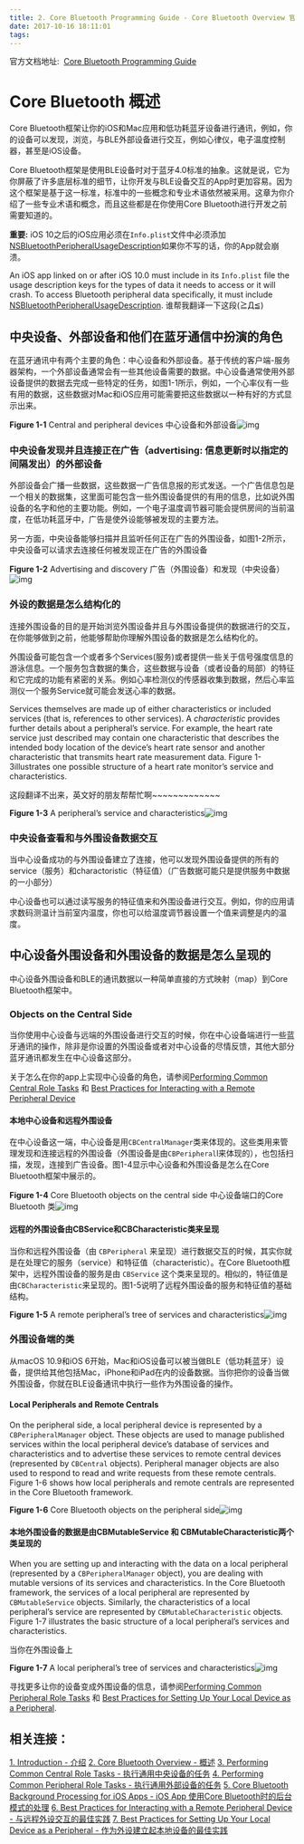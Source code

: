 ```yaml
---
title: 2. Core Bluetooth Programming Guide - Core Bluetooth Overview 官方文档翻译
date: 2017-10-16 18:11:01
tags:
---
```

官方文档地址:  [Core Bluetooth Programming Guide](https://developer.apple.com/library/content/documentation/NetworkingInternetWeb/Conceptual/CoreBluetooth_concepts/AboutCoreBluetooth/Introduction.html#//apple_ref/doc/uid/TP40013257-CH1-SW1)

# Core Bluetooth 概述

Core Bluetooth框架让你的iOS和Mac应用和低功耗蓝牙设备进行通讯，例如，你的设备可以发现，浏览，与BLE外部设备进行交互，例如心律仪，电子温度控制器，甚至是iOS设备。

Core Bluetooth框架是使用BLE设备时对于蓝牙4.0标准的抽象。这就是说，它为你屏蔽了许多底层标准的细节，让你开发与BLE设备交互的App时更加容易。因为这个框架是基于这一标准，标准中的一些概念和专业术语依然被采用。这章为你介绍了一些专业术语和概念，而且这些都是在你使用Core Bluetooth进行开发之前需要知道的。

**重要:** iOS 10之后的iOS应用必须在`Info.plist`文件中必须添加[NSBluetoothPeripheralUsageDescription](https://developer.apple.com/library/content/documentation/General/Reference/InfoPlistKeyReference/Articles/CocoaKeys.html#//apple_ref/doc/uid/TP40009251-SW20)如果你不写的话，你的App就会崩溃。

 An iOS app linked on or after iOS 10.0 must include in its `Info.plist` file the usage description keys for the types of data it needs to access or it will crash. To access Bluetooth peripheral data specifically, it must include [NSBluetoothPeripheralUsageDescription](https://developer.apple.com/library/content/documentation/General/Reference/InfoPlistKeyReference/Articles/CocoaKeys.html#//apple_ref/doc/uid/TP40009251-SW20). 谁帮我翻译一下这段(≧Д≦)

## 中央设备、外部设备和他们在蓝牙通信中扮演的角色

在蓝牙通讯中有两个主要的角色：中心设备和外部设备。基于传统的客户端-服务器架构，一个外部设备通常会有一些其他设备需要的数据。中心设备通常使用外部设备提供的数据去完成一些特定的任务，如图1-1所示，例如，一个心率仪有一些有用的数据，这些数据对Mac和iOS应用可能需要把这些数据以一种有好的方式显示出来。

**Figure 1-1**  Central and peripheral devices 中心设备和外部设备![img](https://developer.apple.com/library/content/documentation/NetworkingInternetWeb/Conceptual/CoreBluetooth_concepts/Art/CBDevices1_2x.png)

### 中央设备发现并且连接正在广告（advertising: 信息更新时以指定的间隔发出）的外部设备

外部设备会广播一些数据，这些数据一广告信息报的形式发送。一个广告信息包是一个相关的数据集，这里面可能包含一些外围设备提供的有用的信息，比如说外围设备的名字和他的主要功能。例如，一个电子温度调节器可能会提供房间的当前温度，在低功耗蓝牙中，广告是使外设能够被发现的主要方法。

另一方面，中央设备能够扫描并且监听任何正在广告的外围设备，如图1-2所示，中央设备可以请求去连接任何被发现正在广告的外围设备

**Figure 1-2**  Advertising and discovery 广告（外围设备）和发现（中央设备）![img](https://developer.apple.com/library/content/documentation/NetworkingInternetWeb/Conceptual/CoreBluetooth_concepts/Art/AdvertisingAndDiscovery_2x.png)

### 外设的数据是怎么结构化的

连接外围设备的目的是开始浏览外围设备并且与外围设备提供的数据进行的交互，在你能够做到之前，他能够帮助你理解外围设备的数据是怎么结构化的。

外围设备可能包含一个或者多个Services(服务)或者提供一些关于信号强度信息的游泳信息。一个服务包含数据的集合，这些数据与设备（或者设备的局部）的特征和它完成的功能有紧密的关系。例如心率检测仪的传感器收集到数据，然后心率监测仪一个服务Service就可能会发送心率的数据。

Services themselves are made up of either characteristics or included services (that is, references to other services). A *characteristic* provides further details about a peripheral’s service. For example, the heart rate service just described may contain one characteristic that describes the intended body location of the device’s heart rate sensor and another characteristic that transmits heart rate measurement data. Figure 1-3illustrates one possible structure of a heart rate monitor’s service and characteristics.

这段翻译不出来，英文好的朋友帮帮忙啊~~~~~~~~~~~~~

**Figure 1-3**  A peripheral’s service and characteristics![img](https://developer.apple.com/library/content/documentation/NetworkingInternetWeb/Conceptual/CoreBluetooth_concepts/Art/CBPeripheralData_Example_2x.png)

### 中央设备查看和与外围设备数据交互

当中心设备成功的与外围设备建立了连接，他可以发现外围设备提供的所有的service（服务）和charactoristic（特征值）（广告数据可能只是提供服务中数据的一小部分）

中心设备也可以通过读写服务的特征值来和外围设备进行交互。例如，你的应用请求数码测温计当前室内温度，你也可以给温度调节器设置一个值来调整是内的温度。

## 中心设备外围设备和外围设备的数据是怎么呈现的

中心设备外围设备和BLE的通讯数据以一种简单直接的方式映射（map）到Core Bluetooth框架中。

### Objects on the Central Side

当你使用中心设备与远端的外围设备进行交互的时候，你在中心设备端进行一些蓝牙通讯的操作，除非是你设置的外围设备或者对中心设备的尽情反馈，其他大部分蓝牙通讯都发生在中心设备这部分。

关于怎么在你的app上实现中心设备的角色，请参阅[Performing Common Central Role Tasks](https://developer.apple.com/library/content/documentation/NetworkingInternetWeb/Conceptual/CoreBluetooth_concepts/PerformingCommonCentralRoleTasks/PerformingCommonCentralRoleTasks.html#//apple_ref/doc/uid/TP40013257-CH3-SW1) 和 [Best Practices for Interacting with a Remote Peripheral Device](https://developer.apple.com/library/content/documentation/NetworkingInternetWeb/Conceptual/CoreBluetooth_concepts/BestPracticesForInteractingWithARemotePeripheralDevice/BestPracticesForInteractingWithARemotePeripheralDevice.html#//apple_ref/doc/uid/TP40013257-CH6-SW1)



#### 本地中心设备和远程外围设备

在中心设备这一端，中心设备是用`CBCentralManager`类来体现的。这些类用来管理发现和连接远程的外围设备（外围设备是由`CBPeripheral`l来体现的），也包括扫描，发现，连接到广告设备。图1-4显示中心设备和外围设备是怎么在Core Bluetooth框架中展示的。

**Figure 1-4**  Core Bluetooth objects on the central side 中心设备端口的Core Bluetooth 类![img](https://developer.apple.com/library/content/documentation/NetworkingInternetWeb/Conceptual/CoreBluetooth_concepts/Art/CBObjects_CentralSide_2x.png)

####  远程的外围设备由CBService和CBCharacteristic类来呈现

当你和远程外围设备（由 `CBPeripheral` 来呈现）进行数据交互的时候，其实你就是在处理它的服务（service）和特征值（characteristic）。在Core Bluetooth框架中，远程外围设备的服务是由 `CBService` 这个类来呈现的。相似的，特征值是由`CBCharacteristic`来呈现的。图1-5说明了远程外围设备的服务和特征值的基础结构。

**Figure 1-5**  A remote peripheral’s tree of services and characteristics![img](https://developer.apple.com/library/content/documentation/NetworkingInternetWeb/Conceptual/CoreBluetooth_concepts/Art/TreeOfServicesAndCharacteristics_Remote_2x.png)

### 外围设备端的类

从macOS 10.9和iOS 6开始，Mac和iOS设备可以被当做BLE（低功耗蓝牙）设备，提供给其他包括Mac，iPhone和iPad在内的设备数据。当你把你的设备当做外围设备，你就在BLE设备通讯中执行一些作为外围设备的操作。

#### Local Peripherals and Remote Centrals

On the peripheral side, a local peripheral device is represented by a `CBPeripheralManager` object. These objects are used to manage published services within the local peripheral device’s database of services and characteristics and to advertise these services to remote central devices (represented by `CBCentral` objects). Peripheral manager objects are also used to respond to read and write requests from these remote centrals. Figure 1-6 shows how local peripherals and remote centrals are represented in the Core Bluetooth framework.

**Figure 1-6**  Core Bluetooth objects on the peripheral side![img](https://developer.apple.com/library/content/documentation/NetworkingInternetWeb/Conceptual/CoreBluetooth_concepts/Art/CBObjects_PeripheralSide_2x.png)

#### 本地外围设备的数据是由CBMutableService 和 CBMutableCharacteristic两个类呈现的

When you are setting up and interacting with the data on a local peripheral (represented by a `CBPeripheralManager` object), you are dealing with mutable versions of its services and characteristics. In the Core Bluetooth framework, the services of a local peripheral are represented by `CBMutableService` objects. Similarly, the characteristics of a local peripheral’s service are represented by `CBMutableCharacteristic` objects. Figure 1-7 illustrates the basic structure of a local peripheral’s services and characteristics.

当你在外围设备上

**Figure 1-7**  A local peripheral’s tree of services and characteristics![img](https://developer.apple.com/library/content/documentation/NetworkingInternetWeb/Conceptual/CoreBluetooth_concepts/Art/TreeOfServicesAndCharacteristics_Local_2x.png)

寻找更多让你的设备变成外围设备的信息，请参阅[Performing Common Peripheral Role Tasks](https://developer.apple.com/library/content/documentation/NetworkingInternetWeb/Conceptual/CoreBluetooth_concepts/PerformingCommonPeripheralRoleTasks/PerformingCommonPeripheralRoleTasks.html#//apple_ref/doc/uid/TP40013257-CH4-SW1) 和 [Best Practices for Setting Up Your Local Device as a Peripheral](https://developer.apple.com/library/content/documentation/NetworkingInternetWeb/Conceptual/CoreBluetooth_concepts/BestPracticesForSettingUpYourIOSDeviceAsAPeripheral/BestPracticesForSettingUpYourIOSDeviceAsAPeripheral.html#//apple_ref/doc/uid/TP40013257-CH5-SW1).

## 相关连接：
[1. Introduction - 介绍](https://developer.apple.com/library/content/documentation/NetworkingInternetWeb/Conceptual/CoreBluetooth_concepts/AboutCoreBluetooth/Introduction.html#//apple_ref/doc/uid/TP40013257-CH1-SW1)
[2. Core Bluetooth Overview - 概述](https://developer.apple.com/library/content/documentation/NetworkingInternetWeb/Conceptual/CoreBluetooth_concepts/CoreBluetoothOverview/CoreBluetoothOverview.html#//apple_ref/doc/uid/TP40013257-CH2-SW1)
[3. Performing Common Central Role Tasks - 执行通用中央设备的任务](https://developer.apple.com/library/content/documentation/NetworkingInternetWeb/Conceptual/CoreBluetooth_concepts/PerformingCommonCentralRoleTasks/PerformingCommonCentralRoleTasks.html#//apple_ref/doc/uid/TP40013257-CH3-SW1)
[4. Performing Common Peripheral Role Tasks - 执行通用外部设备的任务](https://developer.apple.com/library/content/documentation/NetworkingInternetWeb/Conceptual/CoreBluetooth_concepts/PerformingCommonPeripheralRoleTasks/PerformingCommonPeripheralRoleTasks.html#//apple_ref/doc/uid/TP40013257-CH4-SW1)
[5. Core Bluetooth Background Processing for iOS Apps - iOS App 使用Core Bluetooth时的后台模式的处理](https://developer.apple.com/library/content/documentation/NetworkingInternetWeb/Conceptual/CoreBluetooth_concepts/CoreBluetoothBackgroundProcessingForIOSApps/PerformingTasksWhileYourAppIsInTheBackground.html#//apple_ref/doc/uid/TP40013257-CH7-SW1)
[6. Best Practices for Interacting with a Remote Peripheral Device - 与远程外设交互的最佳实践](https://developer.apple.com/library/content/documentation/NetworkingInternetWeb/Conceptual/CoreBluetooth_concepts/BestPracticesForInteractingWithARemotePeripheralDevice/BestPracticesForInteractingWithARemotePeripheralDevice.html#//apple_ref/doc/uid/TP40013257-CH6-SW1)
[7. Best Practices for Setting Up Your Local Device as a Peripheral - 作为外设建立起本地设备的最佳实践](https://developer.apple.com/library/content/documentation/NetworkingInternetWeb/Conceptual/CoreBluetooth_concepts/BestPracticesForSettingUpYourIOSDeviceAsAPeripheral/BestPracticesForSettingUpYourIOSDeviceAsAPeripheral.html#//apple_ref/doc/uid/TP40013257-CH5-SW1)
